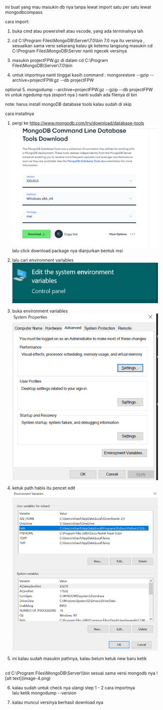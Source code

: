 ini buat yang mau masukin db nya tanpa lewat import satu per satu 
lewat mongodbcompass

cara import:

1. buka cmd atau powershell atau vscode, yang ada terminalnya lah

2. cd C:\Program Files\MongoDB\Server\7.0\bin
7.0 nya itu versinya , sesuaikan sama versi sekarang
kalau gk ketemu langsung masukin cd C:\Program Files\MongoDB\Server
nanti ngecek versinya 

3. masukin projectFPW.gz di dalam cd C:\Program Files\MongoDB\Server\7.0\bin

4. untuk importnya nanti tinggal kasih command : 
mongorestore --gzip --archive=projectFPW.gz --db projectFPW

optional
5. mongodump --archive=projectFPW.gz --gzip --db projectFPW ini untuk ngedump nya (export nya )
nanti sudah ada filenya di bin 

note:
harus install mongoDB database tools
kalau sudah di skip

cara installnya

1. pergi ke https://www.mongodb.com/try/download/database-tools
![alt text](image.png)
 lalu click download package nya dianjurkan bentuk msi

2. lalu cari environment variables ![alt text](image-1.png)

3. buka environment variables
![alt text](image-2.png)

4. ketuk path habis itu pencet edit 
![alt text](image-3.png)

5. ini kalau sudah masukin pathnya, kalau belum ketuk new baru ketik 
 <br>
 cd C:\Program Files\MongoDB\Server\<version>\bin
 <version> sesuai sama versi mongodb nya 
 ![alt text](image-4.png)

6. kalau sudah untuk check nya ulangi step 1 - 2 cara importnya <br>
lalu ketik mongodump --version

7. kalau muncul versinya berhasil download nya 
